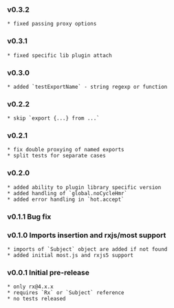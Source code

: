 ### v0.3.2
    * fixed passing proxy options
### v0.3.1
    * fixed specific lib plugin attach
### v0.3.0
    * added `testExportName` - string regexp or function
### v0.2.2
    * skip `export {...} from ...`
### v0.2.1
    * fix double proxying of named exports
    * split tests for separate cases
### v0.2.0 
    * added ability to plugin library specific version
    * added handling of `global.noCycleHmr`
    * added error handling in `hot.accept`
### v0.1.1 Bug fix
### v0.1.0 Imports insertion and rxjs/most support 
    * imports of `Subject` object are added if not found
    * added initial most.js and rxjs5 support    

### v0.0.1 Initial pre-release 
    * only rx@4.x.x 
    * requires `Rx` or `Subject` reference
    * no tests released